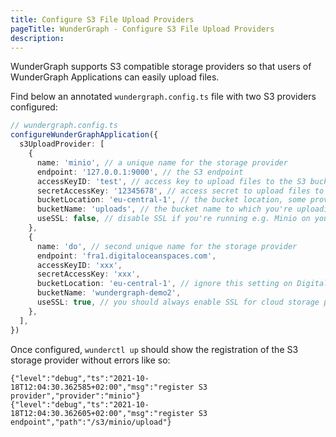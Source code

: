 ```yaml
---
title: Configure S3 File Upload Providers
pageTitle: WunderGraph - Configure S3 File Upload Providers
description:
---
```


WunderGraph supports S3 compatible storage providers so that users of WunderGraph Applications can easily upload files.

Find below an annotated `wundergraph.config.ts` file with two S3 providers configured:

```typescript
// wundergraph.config.ts
configureWunderGraphApplication({
  s3UploadProvider: [
    {
      name: 'minio', // a unique name for the storage provider
      endpoint: '127.0.0.1:9000', // the S3 endpoint
      accessKeyID: 'test', // access key to upload files to the S3 bucket
      secretAccessKey: '12345678', // access secret to upload files to the S3 bucket
      bucketLocation: 'eu-central-1', // the bucket location, some providers don't require it
      bucketName: 'uploads', // the bucket name to which you're uploading files
      useSSL: false, // disable SSL if you're running e.g. Minio on your local machine
    },
    {
      name: 'do', // second unique name for the storage provider
      endpoint: 'fra1.digitaloceanspaces.com',
      accessKeyID: 'xxx',
      secretAccessKey: 'xxx',
      bucketLocation: 'eu-central-1', // ignore this setting on Digital Ocean
      bucketName: 'wundergraph-demo2',
      useSSL: true, // you should always enable SSL for cloud storage providers!
    },
  ],
})
```

Once configured, `wunderctl up` should show the registration of the S3 storage provider without errors like so:

```shell
{"level":"debug","ts":"2021-10-18T12:04:30.362585+02:00","msg":"register S3 provider","provider":"minio"}
{"level":"debug","ts":"2021-10-18T12:04:30.362605+02:00","msg":"register S3 endpoint","path":"/s3/minio/upload"}
```
